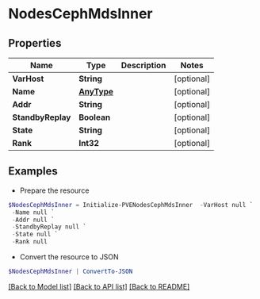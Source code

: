 # NodesCephMdsInner
## Properties

Name | Type | Description | Notes
------------ | ------------- | ------------- | -------------
**VarHost** | **String** |  | [optional] 
**Name** | [**AnyType**](.md) |  | [optional] 
**Addr** | **String** |  | [optional] 
**StandbyReplay** | **Boolean** |  | [optional] 
**State** | **String** |  | [optional] 
**Rank** | **Int32** |  | [optional] 

## Examples

- Prepare the resource
```powershell
$NodesCephMdsInner = Initialize-PVENodesCephMdsInner  -VarHost null `
 -Name null `
 -Addr null `
 -StandbyReplay null `
 -State null `
 -Rank null
```

- Convert the resource to JSON
```powershell
$NodesCephMdsInner | ConvertTo-JSON
```

[[Back to Model list]](../README.md#documentation-for-models) [[Back to API list]](../README.md#documentation-for-api-endpoints) [[Back to README]](../README.md)

